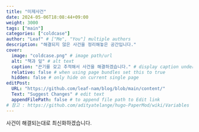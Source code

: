 ```yaml
---
title: "미제사건"
date: 2024-05-06T18:08:44+09:00
weight: 3000
tags: ["main"]
categories: ["coldcase"]
author: "Leaf" # ["Me", "You"] multiple authors
description: "해결되지 않은 사건을 정리해놓은 공간입니다."
cover:
  image: "coldcase.png" # image path/url
  alt: "책과 잎" # alt text
  caption: "끈기를 갖고 추적해서 사건을 해결하겠습니다." # display caption under cover
  relative: false # when using page bundles set this to true
  hidden: false # only hide on current single page
editPost:
  URL: "https://github.com/leaf-nam/blog/blob/main/content/"
  Text: "Suggest Changes" # edit text
  appendFilePath: false # to append file path to Edit link
# 참고 : https://github.com/adityatelange/hugo-PaperMod/wiki/Variables
---
```


사건이 해결되는대로 최신화하겠습니다.
